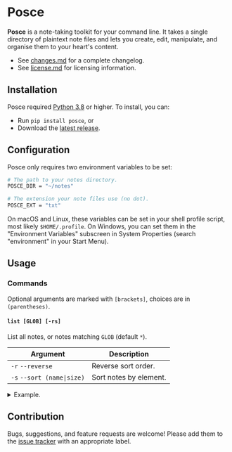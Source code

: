 Posce
=====

**Posce** is a note-taking toolkit for your command line. It takes a single directory of plaintext note files and lets you create, edit, manipulate, and organise them to your heart's content.

- See [changes.md][ch] for a complete changelog.
- See [license.md][li] for licensing information.

Installation
------------

Posce required [Python 3.8][py] or higher. To install, you can:

- Run `pip install posce`, or
- Download the [latest release][re].

Configuration
-------------

Posce only requires two environment variables to be set:

~~~bash
# The path to your notes directory.
POSCE_DIR = "~/notes"

# The extension your note files use (no dot).
POSCE_EXT = "txt"
~~~

On macOS and Linux, these variables can be set in your shell profile script, most likely `$HOME/.profile`. On Windows, you can set them in the "Environment Variables" subscreen in System Properties (search "environment" in your Start Menu).

Usage
-----

### Commands

Optional arguments are marked with `[brackets]`, choices are in `(parentheses)`.

#### `list [GLOB] [-rs]`

List all notes, or notes matching `GLOB` (default `*`).

| Argument                   | Description            |
| -------------------------- | ---------------------- |
| `-r` `--reverse`           | Reverse sort order.    |
| `-s` `--sort (name\|size)` | Sort notes by element. |

<details><summary>Example.</summary>

~~~bash
$ posce list
alpha
bravo
charlie

$ posce list *ha* -r -s name
charlie
alpha
~~~

</details>

Contribution
------------

Bugs, suggestions, and feature requests are welcome! Please add them to the [issue tracker][is] with an appropriate label.

[ch]: https://github.com/posce/posce/blob/master/changes.md
[is]: https://github.com/posce/posce/issues
[li]: https://github.com/posce/posce/blob/master/license.md
[re]: https://github.com/posce/posce/releases
[py]: https://python.org
